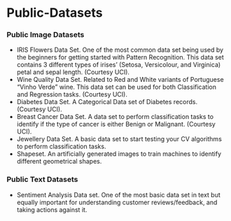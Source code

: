 # Public-Datasets
### Public Image Datasets
- IRIS Flowers Data Set. One of the most common data set being used by the beginners for getting started with Pattern Recognition. This data set contains 3 different types of irises’ (Setosa, Versicolour, and Virginica) petal and sepal length. (Courtesy UCI).
- Wine Quality Data Set. Related to Red and White variants of Portuguese “Vinho Verde” wine. This data set can be used for both Classification and Regression tasks. (Courtesy UCI).
- Diabetes Data Set. A Categorical Data set of Diabetes records. (Courtesy UCI).
- Breast Cancer Data Set. A data set to perform classification tasks to identify if the type of cancer is either Benign or Malignant. (Courtesy UCI).
- Jewellery Data Set. A basic data set to start testing your CV algorithms to perform classification tasks. 
- Shapeset. An artificially generated images to train machines to identify different geometrical shapes. 

### Public Text Datasets
- Sentiment Analysis Data set. One of the most basic data set in text but equally important for understanding customer reviews/feedback, and taking actions against it.
